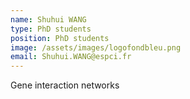 ```yaml
---
name: Shuhui WANG
type: PhD students
position: PhD students
image: /assets/images/logofondbleu.png
email: Shuhui.WANG@espci.fr
---
```

Gene interaction networks
